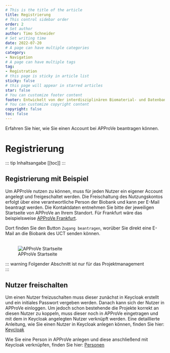 ```yaml
---
# This is the title of the article
title: Registrierung
# This control sidebar order
order: 2
# Set author
author: Timo Schneider
# Set writing time
date: 2022-07-20
# A page can have multiple categories
category:
- Navigation
# A page can have multiple tags
tag:
- Registration
# this page is sticky in article list
sticky: false
# this page will appear in starred articles
star: false
# You can customize footer content
footer: Entwickelt von der interdisziplinären Biomaterial- und Datenbank Frankfurt (iBDF)
# You can customize copyright content
copyright: false
toc: false
---
```


Erfahren Sie hier, wie Sie einen Account bei APProVe beantragen können.

<!-- more -->

# Registrierung

::: tip Inhaltsangabe
[[toc]]
:::

## Registrierung mit Beispiel

Um APProVe nutzen zu können, muss für jeden Nutzer ein eigener Account angelegt und freigeschaltet werden. Die Freischaltung des Nutzungskontos erfolgt über eine verantwortliche Person der Biobank und kann per E-Mail beantragt werden. Die Kontaktdaten entnehmen Sie bitte der jeweiligen Startseite von APProVe an Ihrem Standort. 
Für Frankfurt wäre das beispielsweise [APProVe Frankfurt](https://approve.ibdf-frankfurt.de).
<br/>

Dort finden Sie den Button ```Zugang beantragen```, worüber Sie direkt eine E-Mail an die Biobank des UCT senden können.
<br/>
<br/>
<figure>
  <div class="container">
    <label for="Entity">
       <img :src="$withBase('/img/navigation/startPage.png')" class="center-image" alt="APProVe Startseite">
    </label>
    <figcaption>APProVe Startseite</figcaption>
  </div>
</figure>



::: warning Folgender Abschnitt ist nur für das Projektmanagement
<br/>
:::


## Nutzer freischalten
Um einen Nutzer freizuschalten muss dieser zunächst in Keycloak erstellt und ein initiales Passwort vergeben werden. Danach kann sich der Nutzer in APProVe einloggen. Um jedoch schon bestehende die Projekte korrekt an diesen Nutzer zu koppeln, muss dieser noch in APProVe eingetragen und mit dem in Keycloak angelegten Nutzer verknüpft werden.
Eine detaillierte Anleitung, wie Sie einen Nutzer in Keycloak anlegen können, finden Sie hier: [Keycloak](keycloak.md)

Wie Sie eine Person in APProVe anlegen und diese anschließend mit Keycloak verknüpfen, finden Sie hier: [Personen](administration/people.md)
